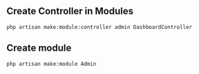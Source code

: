 ## Create Controller in Modules
`php artisan make:module:controller admin DashboardController`

## Create module
`php artisan make:module Admin`
